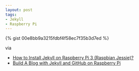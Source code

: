 ```yaml
---
layout: post
tags: 
- Jekyll
- Raspberry Pi
---
```


{% gist 00e8bb9a3215fdbf4f58ec7f35b3d7ed %}

via

- [How to Install Jekyll on Raspberry Pi 3 (Raspbian Jessie)?](http://stackoverflow.com/questions/38838549/how-to-install-jekyll-on-raspberry-pi-3-raspbian-jessie)
- [Build A Blog with Jekyll and GitHub on Raspberry Pi](http://oopsmonk.github.io/blog/2015/03/05/build-a-blog-with-jekyll-on-raspberry-pi)
